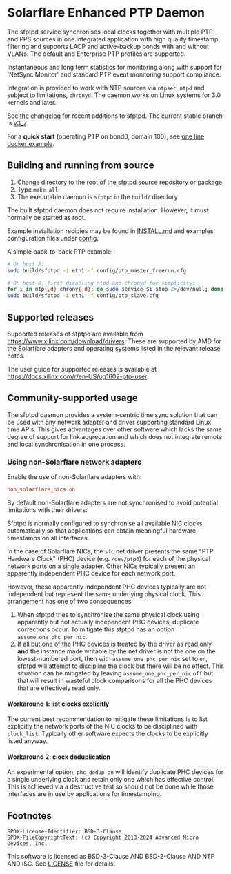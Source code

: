 # Solarflare Enhanced PTP Daemon

The sfptpd service synchronises local clocks together with multiple PTP and PPS
sources in one integrated application with high quality timestamp filtering and
supports LACP and active-backup bonds with and without VLANs. The default and
Enterprise PTP profiles are supported.

Instantaneous and long term statistics for monitoring along with support for
'NetSync Monitor' and standard PTP event monitoring support compliance.

Integration is provided to work with NTP sources via `ntpsec`, `ntpd` and
subject to limitations, `chronyd`. The daemon works on Linux systems for 3.0
kernels and later.

See [the changelog](CHANGELOG.md) for recent additions to sfptpd.  The current
stable branch is [v3_7](https://github.com/Xilinx-CNS/sfptpd/tree/v3_7). 

For a **quick start** (operating PTP on bond0, domain 100), see
[one line docker example](/INSTALL.md#running-a-pre-built-container-image).

## Building and running from source

1. Change directory to the root of the sfptpd source repository or package
2. Type `make all`
3. The executable daemon is `sfptpd` in the `build/` directory

The built sfptpd daemon does not require installation. However, it must
normally be started as root.

Example installation recipies may be found in [INSTALL.md](INSTALL.md) and
examples configuration files under [config](config/).

A simple back-to-back PTP example:

```sh
# On host A:
sudo build/sfptpd -i eth1 -f config/ptp_master_freerun.cfg

# On host B, first disabling ntpd and chronyd for simplicity:
for i in ntp{,d} chrony{,d}; do sudo service $i stop 2>/dev/null; done
sudo build/sfptpd -i eth1 -f config/ptp_slave.cfg
```

## Supported releases

Supported releases of sfptpd are available from
<https://www.xilinx.com/download/drivers>. These are supported by AMD for the
Solarflare adapters and operating systems listed in the relevant release notes.

The user guide for supported releases is available at
<https://docs.xilinx.com/r/en-US/ug1602-ptp-user>.

## Community-supported usage

The sfptpd daemon provides a system-centric time sync solution that can
be used with any network adapter and driver supporting standard Linux time
APIs. This gives advantages over other software which lacks the same degree of
support for link aggregation and which does not integrate remote and local
synchronisation in one process.

### Using non-Solarflare network adapters

Enable the use of non-Solarflare adapters with:

```ini
non_solarflare_nics on
```

By default non-Solarflare adapters are not synchronised to avoid potential
limitations with their drivers:

Sfptpd is normally configured to synchronise all available NIC clocks
automatically so that applications can obtain meaningful hardware timestamps
on all interfaces.

In the case of Solarflare NICs, the `sfc` net driver presents the same "PTP
Hardware Clock" (PHC) device (e.g. `/dev/ptp0`) for each of the physical
network ports on a single adapter. Other NICs typically present an
apparently independent PHC device for each network port.

However, these apparently independent PHC devices typically are not independent
but represent the same underlying physical clock. This arrangement has one of
two consequences:

1. When sfptpd tries to synchronise the same physical clock using
   apparently but not actually independent PHC devices, duplicate corrections
   occur. To mitigate this sfptpd has an option `assume_one_phc_per_nic`.
2. If all but one of the PHC devices is treated by the driver as read only
   **and** the instance made writable by the net driver is not the one on the
   lowest-numbered port, then with `assume_one_phc_per_nic` set to `on`, sfptpd
   will attempt to discipline the clock but there will be no effect. This
   situation can be mitigated by leaving `assume_one_phc_per_nic` `off` but
   that will result in wasteful clock comparisons for all the PHC devices
   that are effectively read only.

#### Workaround 1: list clocks explicitly

The current best recommendation to mitigate these limitations is to list
explicitly the network ports of the NIC clocks to be disciplined with
`clock_list`. Typically other software expects the clocks to be explicitly
listed anyway.

#### Workaround 2: clock deduplication

An experimental option, `phc_dedup on` will identify duplicate PHC devices
for a single underlying clock and retain only one which has effective control.
This is achieved via a destructive test so should not be done while those
interfaces are in use by applications for timestamping.

## Footnotes

```
SPDX-License-Identifier: BSD-3-Clause
SPDX-FileCopyrightText: (c) Copyright 2013-2024 Advanced Micro Devices, Inc.
```

This software is licensed as BSD-3-Clause AND BSD-2-Clause AND NTP AND ISC.
See [LICENSE](LICENSE) file for details.
